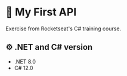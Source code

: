 # 🚀 My First API

Exercise from Rocketseat's C# training course.

## ⚙️ .NET and C# version

- .NET 8.0  
- C# 12.0
